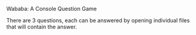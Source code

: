 Wababa: A Console Question Game

There are 3 questions, each can be answered by opening individual files that will contain the answer.
